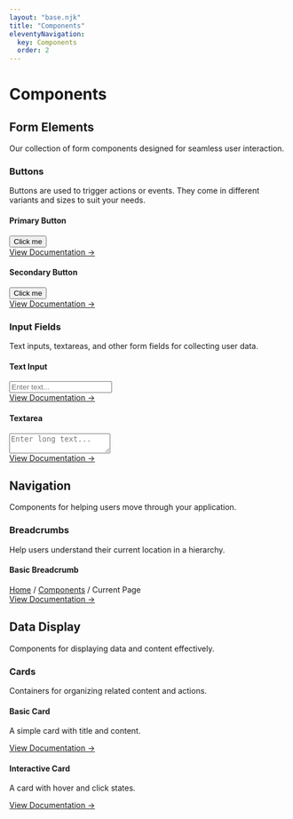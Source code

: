 ```yaml
---
layout: "base.njk"
title: "Components"
eleventyNavigation:
  key: Components
  order: 2
---
```


# Components

## Form Elements

Our collection of form components designed for seamless user interaction.

### Buttons

Buttons are used to trigger actions or events. They come in different variants and sizes to suit your needs.

<div class="grid grid-cols-1 md:grid-cols-2 gap-8 my-8">
  <div class="bg-white p-6 rounded-fds shadow-sm">
    <h4 class="font-semibold mb-4">Primary Button</h4>
    <button class="bg-primary hover:bg-primary-dark text-white px-4 py-2 rounded-fds">Click me</button>
    <div class="mt-4">
      <a href="/components/buttons" class="text-primary hover:underline">View Documentation →</a>
    </div>
  </div>
  <div class="bg-white p-6 rounded-fds shadow-sm">
    <h4 class="font-semibold mb-4">Secondary Button</h4>
    <button class="border border-primary text-primary hover:bg-primary hover:text-white px-4 py-2 rounded-fds">Click me</button>
    <div class="mt-4">
      <a href="/components/buttons#secondary" class="text-primary hover:underline">View Documentation →</a>
    </div>
  </div>
</div>

### Input Fields

Text inputs, textareas, and other form fields for collecting user data.

<div class="grid grid-cols-1 md:grid-cols-2 gap-8 my-8">
  <div class="bg-white p-6 rounded-fds shadow-sm">
    <h4 class="font-semibold mb-4">Text Input</h4>
    <input type="text" placeholder="Enter text..." class="w-full px-4 py-2 border border-neutral-dark/20 rounded-fds focus:border-primary focus:ring-1 focus:ring-primary">
    <div class="mt-4">
      <a href="/components/inputs" class="text-primary hover:underline">View Documentation →</a>
    </div>
  </div>
  <div class="bg-white p-6 rounded-fds shadow-sm">
    <h4 class="font-semibold mb-4">Textarea</h4>
    <textarea placeholder="Enter long text..." class="w-full px-4 py-2 border border-neutral-dark/20 rounded-fds focus:border-primary focus:ring-1 focus:ring-primary"></textarea>
    <div class="mt-4">
      <a href="/components/inputs#textarea" class="text-primary hover:underline">View Documentation →</a>
    </div>
  </div>
</div>

## Navigation

Components for helping users move through your application.

### Breadcrumbs

Help users understand their current location in a hierarchy.

<div class="bg-white p-6 rounded-fds shadow-sm my-8">
  <h4 class="font-semibold mb-4">Basic Breadcrumb</h4>
  <nav class="flex space-x-2">
    <a href="#" class="text-primary hover:underline">Home</a>
    <span class="text-neutral-dark">/</span>
    <a href="#" class="text-primary hover:underline">Components</a>
    <span class="text-neutral-dark">/</span>
    <span class="text-neutral-dark">Current Page</span>
  </nav>
  <div class="mt-4">
    <a href="/components/navigation#breadcrumbs" class="text-primary hover:underline">View Documentation →</a>
  </div>
</div>

## Data Display

Components for displaying data and content effectively.

### Cards

Containers for organizing related content and actions.

<div class="grid grid-cols-1 md:grid-cols-2 gap-8 my-8">
  <div class="bg-white p-6 rounded-fds shadow-sm">
    <h4 class="font-semibold mb-2">Basic Card</h4>
    <p class="text-neutral-dark mb-4">A simple card with title and content.</p>
    <a href="/components/cards" class="text-primary hover:underline">View Documentation →</a>
  </div>
  <div class="bg-white p-6 rounded-fds shadow-sm">
    <h4 class="font-semibold mb-2">Interactive Card</h4>
    <p class="text-neutral-dark mb-4">A card with hover and click states.</p>
    <a href="/components/cards#interactive" class="text-primary hover:underline">View Documentation →</a>
  </div>
</div>
